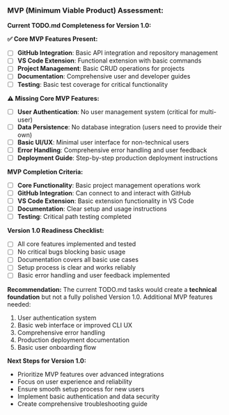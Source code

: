 ### MVP (Minimum Viable Product) Assessment:

**Current TODO.md Completeness for Version 1.0:**

**✅ Core MVP Features Present:**
- [ ] **GitHub Integration**: Basic API integration and repository management
- [ ] **VS Code Extension**: Functional extension with basic commands
- [ ] **Project Management**: Basic CRUD operations for projects
- [ ] **Documentation**: Comprehensive user and developer guides
- [ ] **Testing**: Basic test coverage for critical functionality

**⚠️ Missing Core MVP Features:**
- [ ] **User Authentication**: No user management system (critical for multi-user)
- [ ] **Data Persistence**: No database integration (users need to provide their own)
- [ ] **Basic UI/UX**: Minimal user interface for non-technical users
- [ ] **Error Handling**: Comprehensive error handling and user feedback
- [ ] **Deployment Guide**: Step-by-step production deployment instructions

**MVP Completion Criteria:**
- [ ] **Core Functionality**: Basic project management operations work
- [ ] **GitHub Integration**: Can connect to and interact with GitHub
- [ ] **VS Code Extension**: Basic extension functionality in VS Code
- [ ] **Documentation**: Clear setup and usage instructions
- [ ] **Testing**: Critical path testing completed

**Version 1.0 Readiness Checklist:**
- [ ] All core features implemented and tested
- [ ] No critical bugs blocking basic usage
- [ ] Documentation covers all basic use cases
- [ ] Setup process is clear and works reliably
- [ ] Basic error handling and user feedback implemented

**Recommendation:**
The current TODO.md tasks would create a **technical foundation** but not a fully polished Version 1.0. Additional MVP features needed:
1. User authentication system
2. Basic web interface or improved CLI UX
3. Comprehensive error handling
4. Production deployment documentation
5. Basic user onboarding flow

**Next Steps for Version 1.0:**
- Prioritize MVP features over advanced integrations
- Focus on user experience and reliability
- Ensure smooth setup process for new users
- Implement basic authentication and data security
- Create comprehensive troubleshooting guide
